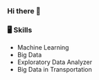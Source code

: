 ### Hi there 👋

### 🖥 Skills

- Machine Learning
- Big Data
- Exploratory Data Analyzer
- Big Data in Transportation  

